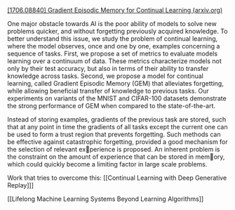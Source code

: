 [[1706.08840] Gradient Episodic Memory for Continual Learning (arxiv.org)](https://arxiv.org/abs/1706.08840)

One major obstacle towards AI is the poor ability of models to solve new problems quicker, and without forgetting previously acquired knowledge. To better understand this issue, we study the problem of continual learning, where the model observes, once and one by one, examples concerning a sequence of tasks. First, we propose a set of metrics to evaluate models learning over a continuum of data. These metrics characterize models not only by their test accuracy, but also in terms of their ability to transfer knowledge across tasks. Second, we propose a model for continual learning, called Gradient Episodic Memory (GEM) that alleviates forgetting, while allowing beneficial transfer of knowledge to previous tasks. Our experiments on variants of the MNIST and CIFAR-100 datasets demonstrate the strong performance of GEM when compared to the state-of-the-art.


Instead of storing examples, gradients of the previous task are stored, such that at any point in time the gradients of all tasks except the current one can be used to form a trust region that prevents forgetting. Such methods can be effective against catastrophic forgetting, provided a good mechanism for the selection of relevant experience is proposed. An inherent problem is the constraint on the amount of experience that can be stored in memory, which could quickly become a limiting factor in large scale problems.

Work that tries to overcome this: 
[[Continual Learning with Deep Generative Replay]]]

[[Lifelong Machine Learning Systems Beyond Learning Algorithms]]
